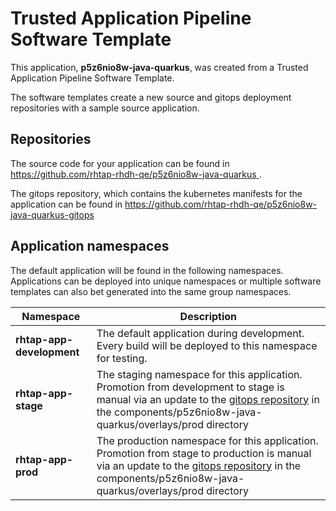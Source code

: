 # Trusted Application Pipeline Software Template

This application, **p5z6nio8w-java-quarkus**, was created from a Trusted Application Pipeline Software Template.

The software templates create a new source and gitops deployment repositories with a sample source application. 

## Repositories

The source code for your application can be found in [https://github.com/rhtap-rhdh-qe/p5z6nio8w-java-quarkus ](https://github.com/rhtap-rhdh-qe/p5z6nio8w-java-quarkus ).
 
The gitops repository, which contains the kubernetes manifests for the application can be found in 
[https://github.com/rhtap-rhdh-qe/p5z6nio8w-java-quarkus-gitops ](https://github.com/rhtap-rhdh-qe/p5z6nio8w-java-quarkus-gitops ) 

## Application namespaces 

The default application will be found in the following namespaces. Applications can be deployed into unique namespaces or multiple software templates can also bet generated into the same group namespaces.  

|  Namespace   |  Description   |  
| -------- | -------- |   
| **rhtap-app-development** | The default application during development. Every build will be deployed to this namespace for testing. | 
| **rhtap-app-stage** | The staging namespace for this application. Promotion from development to stage is manual via an update to the [gitops repository](https://github.com/rhtap-rhdh-qe/p5z6nio8w-java-quarkus-gitops ) in the components/p5z6nio8w-java-quarkus/overlays/prod directory |  
| **rhtap-app-prod** | The production namespace for this application. Promotion from stage to production is manual via an update to the [gitops repository](https://github.com/rhtap-rhdh-qe/p5z6nio8w-java-quarkus-gitops ) in the components/p5z6nio8w-java-quarkus/overlays/prod directory | 